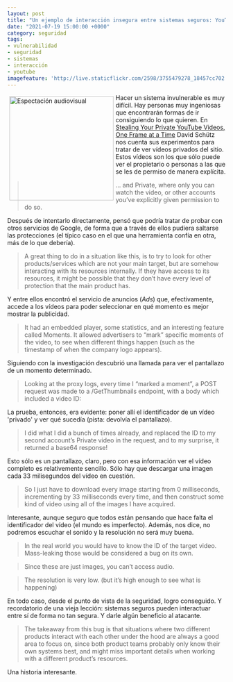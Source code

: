 ```yaml
---
layout: post
title: "Un ejemplo de interacción insegura entre sistemas seguros: YouTube"
date: "2021-07-19 15:00:00 +0000"
category: seguridad
tags:
- vulnerabilidad
- seguridad
- sistemas
- interacción
- youtube
imagefeature: 'http://live.staticflickr.com/2598/3755479278_18457cc702.jpg'
---
```

<a href="https://www.flickr.com/photos/fernand0/3755479278/" title="Espectación audiovisual "><img src="http://live.staticflickr.com/2598/3755479278_18457cc702.jpg" alt="Espectación audiovisual " width="240" style="float:left; margin:5px"></a>
Hacer un sistema invulnerable es muy difícil. Hay personas muy ingeniosas que encontrarán formas de ir consiguiendo lo que quieren. En [Stealing Your Private YouTube Videos, One Frame at a Time](https://bugs.xdavidhu.me/google/2021/01/11/stealing-your-private-videos-one-frame-at-a-time/) David Schütz nos cuenta sus experimentos para tratar de ver vídeos privados del sitio. Estos vídeos son los que sólo puede ver el propietario o personas a las que se les de permiso de manera explícita.

> ... and Private, where only you can watch the video, or other accounts you’ve explicitly given permission to do so.

Después de intentarlo directamente, pensó que podría tratar de probar con otros servicios de Google, de forma que a través de ellos pudiera saltarse las protecciones (el típico caso en el que una herramienta confía en otra, más de lo que debería).

> A great thing to do in a situation like this, is to try to look for other products/services which are not your main target, but are somehow interacting with its resources internally. If they have access to its resources, it might be possible that they don’t have every level of protection that the main product has.

Y entre ellos encontró el servicio de anuncios (*Ads*) que, efectivamente, accede a los vídeos para poder seleccionar en qué momento es mejor mostrar la publicidad.

> It had an embedded player, some statistics, and an interesting feature called Moments. It allowed advertisers to “mark” specific moments of the video, to see when different things happen (such as the timestamp of when the company logo appears).

Siguiendo con la investigación descubrió una llamada para ver el pantallazo de un momento determinado.

> Looking at the proxy logs, every time I “marked a moment”, a POST request was made to a /GetThumbnails endpoint, with a body which included a video ID:

La prueba, entonces, era evidente: poner allí el identificador de un vídeo 'privado' y ver qué sucedía (pista: devolvía el pantallazo).

> I did what I did a bunch of times already, and replaced the ID to my second account’s Private video in the request, and to my surprise, it returned a base64 response!

Esto sólo es un pantallazo, claro, pero con esa información ver el vídeo completo es relativemente sencillo. Sólo hay que descargar una imagen cada 33 milisegundos del vídeo en cuestión.

> So I just have to download every image starting from 0 milliseconds, incrementing by 33 milliseconds every time, and then construct some kind of video using all of the images I have acquired.

Interesante, aunque seguro que todos están pensando que hace falta el identificador del vídeo (el mundo es imperfecto). Además, nos dice, no podremos escuchar el sonido y la resolución no será muy buena.

> In the real world you would have to know the ID of the target video. Mass-leaking those would be considered a bug on its own.

> Since these are just images, you can’t access audio.

> The resolution is very low. (but it’s high enough to see what is happening)

En todo caso, desde el punto de vista de la seguridad, logro conseguido. Y recordatorio de una vieja lección: sistemas seguros pueden interactuar entre sí de forma no tan segura. Y darle algún beneficio al atacante.

> The takeaway from this bug is that situations where two different products interact with each other under the hood are always a good area to focus on, since both product teams probably only know their own systems best, and might miss important details when working with a different product’s resources.

Una historia interesante.
